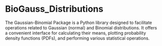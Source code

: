 # BioGauss_Distributions
The Gaussian-Binomial Package is a Python library designed to facilitate operations related to Gaussian (normal) and Binomial distributions. It offers a convenient interface for calculating their means, plotting probability density functions (PDFs), and performing various statistical operations.
